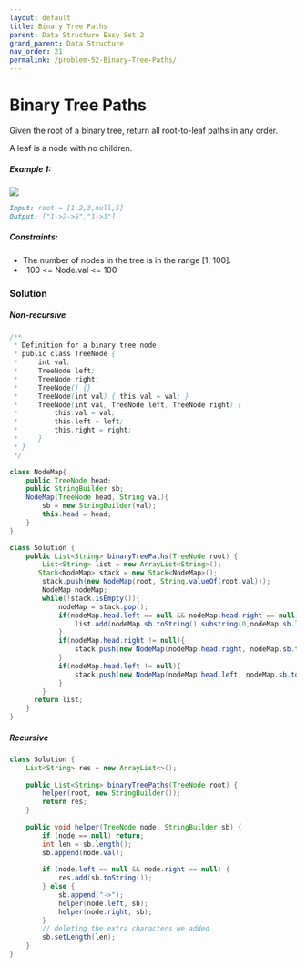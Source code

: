 ```yaml
---
layout: default
title: Binary Tree Paths
parent: Data Structure Easy Set 2
grand_parent: Data Structure
nav_order: 21
permalink: /problem-52-Binary-Tree-Paths/
---
```

# Binary Tree Paths

Given the root of a binary tree, return all root-to-leaf paths in any order.

A leaf is a node with no children.

##### Example 1:
![](../../assets/images/ds/paths-tree.jpeg)
```markdown
Input: root = [1,2,3,null,5]
Output: ["1->2->5","1->3"]
```
##### Constraints:
* The number of nodes in the tree is in the range [1, 100].
* -100 <= Node.val <= 100

### Solution
##### Non-recursive
```java
/**
 * Definition for a binary tree node.
 * public class TreeNode {
 *     int val;
 *     TreeNode left;
 *     TreeNode right;
 *     TreeNode() {}
 *     TreeNode(int val) { this.val = val; }
 *     TreeNode(int val, TreeNode left, TreeNode right) {
 *         this.val = val;
 *         this.left = left;
 *         this.right = right;
 *     }
 * }
 */

class NodeMap{
    public TreeNode head;
    public StringBuilder sb;
    NodeMap(TreeNode head, String val){
        sb = new StringBuilder(val);
        this.head = head;
    }
}

class Solution {
    public List<String> binaryTreePaths(TreeNode root) {
        List<String> list = new ArrayList<String>();
       Stack<NodeMap> stack = new Stack<NodeMap>();
        stack.push(new NodeMap(root, String.valueOf(root.val)));
        NodeMap nodeMap;
        while(!stack.isEmpty()){
            nodeMap = stack.pop();
            if(nodeMap.head.left == null && nodeMap.head.right == null){
                list.add(nodeMap.sb.toString().substring(0,nodeMap.sb.length()));
            }
            if(nodeMap.head.right != null){
                stack.push(new NodeMap(nodeMap.head.right, nodeMap.sb.toString()+"->"+String.valueOf(nodeMap.head.right.val)));
            }
            if(nodeMap.head.left != null){
                stack.push(new NodeMap(nodeMap.head.left, nodeMap.sb.toString()+"->"+String.valueOf(nodeMap.head.left.val)));
            } 
        }
      return list;             
    }
}
```
##### Recursive
```java
class Solution {
    List<String> res = new ArrayList<>();
    
    public List<String> binaryTreePaths(TreeNode root) {
        helper(root, new StringBuilder());
        return res;
    }
    
    public void helper(TreeNode node, StringBuilder sb) {
        if (node == null) return;
        int len = sb.length();
        sb.append(node.val);
        
        if (node.left == null && node.right == null) {
            res.add(sb.toString());
        } else {
            sb.append("->");
            helper(node.left, sb);
            helper(node.right, sb);
        }
        // deleting the extra characters we added
        sb.setLength(len);
    }
}
```

